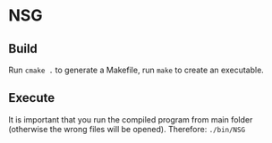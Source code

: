 # NSG

## Build
Run `cmake .` to generate a Makefile, run `make` to create an executable.

## Execute
It is important that you run the compiled program from main folder (otherwise the wrong files will be opened).
Therefore: `./bin/NSG`